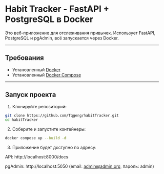 # Habit Tracker - FastAPI + PostgreSQL в Docker

Это веб-приложение для отслеживания привычек. Использует FastAPI, PostgreSQL и pgAdmin, всё запускается через Docker.

---

## Требования

- Установленный [Docker](https://www.docker.com/)
- Установленный [Docker Compose](https://docs.docker.com/compose/)

---

## Запуск проекта

1. Клонируйте репозиторий:

```bash
git clone https://github.com/Tqgeng/habitTracker.git
cd habitTracker
```
 
2. Соберите и запустите контейнеры:
```bash
docker compose up --build -d
```

3. Приложение будет доступно по адресу:

API: http://localhost:8000/docs

pgAdmin: http://localhost:5050 (email: admin@admin.org, пароль: admin)

